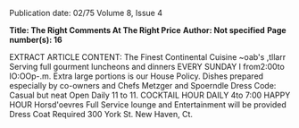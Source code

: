 Publication date: 02/75
Volume 8, Issue 4

**Title: The Right Comments At The Right Price**
**Author: Not specified**
**Page number(s): 16**

EXTRACT ARTICLE CONTENT:
The Finest Continental Cuisine 
~oab's 
,tllarr 
Serving full gourment luncheons 
and dinners EVERY SUNDAY I 
from2:00to lO:OOp-.m. 
Extra large portions is our House Policy. 
Dishes prepared especially by co-owners 
and Chefs Metzger and Spoerndle 
Dress Code: Casual but neat Open Daily 11 to 11. 
COCKTAIL HOUR DAILY 4to 7:00 
HAPPY HOUR 
Horsd'oevres 
Full Service lounge and Entertainment will be 
provided 
Dress Coat Required 
300 York St. New Haven, Ct.